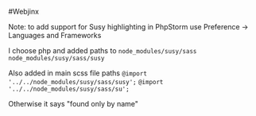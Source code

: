 #Webjinx

Note: to add support for Susy highlighting in PhpStorm use 
Preference -> Languages and Frameworks

I choose php and added paths to 
`node_modules/susy/sass`
`node_modules/susy/sass/susy`

Also added in main scss file paths
`@import '../../node_modules/susy/sass/susy';`
`@import '../../node_modules/susy/sass/su';`

Otherwise it says "found only by name"